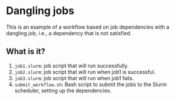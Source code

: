 # Dangling jobs

This is an example of a workflow based on job dependencies with a dangling job,
i.e., a dependency that is not satisfied.


## What is it?

1. `job1.slurm`: job script that will run successfully.
1. `job2.slurm`: job script that will run when job1 is successful.
1. `job3.slurm`: job script that will run when job1 fails.
1. `submit_workflow.sh`: Bash script to submit the jobs to the Slurm scheduler,
   setting up the dependencies.
